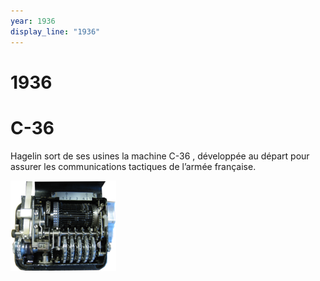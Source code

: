 ```yaml
---
year: 1936
display_line: "1936"
---
```


# 1936
# C-36
Hagelin sort de ses usines la machine C-36 , développée au départ pour assurer les communications tactiques de l’armée française.

![alt text](/img/1936/C-36.png "C-36")